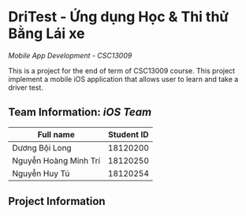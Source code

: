# DriTest - Ứng dụng Học & Thi thử Bằng Lái xe

*Mobile App Development - CSC13009*

This is a project for the end of term of CSC13009 course. This project implement a mobile iOS application that allows user to learn and take a driver test.


## Team Information: *iOS Team*

| **Full name**           | **Student ID** |
|-----------------------	|----------------|
| Dương Bội Long        	| 18120200 	     |
| Nguyễn Hoàng Minh Trí 	| 18120250 	     |
| Nguyễn Huy Tú         	| 18120254 	     |


## Project Information
